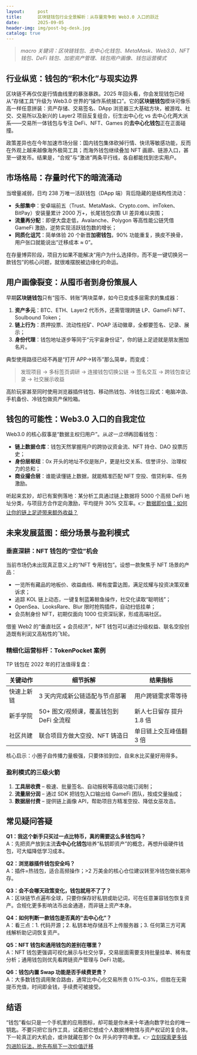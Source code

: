 ```yaml
---
layout:     post
title:      区块链钱包行业全景解析：从存量竞争到 Web3.0 入口的跃迁
date:       2025-09-05
header-img: img/post-bg-desk.jpg
catalog: true
---
```


> _macro 关键词：区块链钱包、去中心化钱包、MetaMask、Web3.0、NFT 钱包、DeFi 钱包、加密资产管理、钱包用户画像、钱包运营模式_

## 行业纵览：钱包的“积木化”与现实边界
区块链不再仅仅是行情曲线里的暴涨暴跌。2025 年回头看，你会发现钱包已经从“存储工具”升级为 Web3.0 世界的“操作系统接口”。它的**区块链钱包**模块可像乐高一样任意拼装：资产存储、交易签名、DApp 浏览器三大基础方块，被游戏、社交、交易所以及新兴的 Layer2 项目反复组合，衍生出中心化 vs 去中心化两大派系——交易所一体钱包与专注 DeFi、NFT、Games 的**去中心化钱包**正在正面碰撞。

政策差异也在今年加速市场分层：国内钱包集体砍掉行情、快讯等敏感功能，反而在外观上越来越像海外极简工具；而海外钱包继续叠加 NFT 画廊、链游入口，甚至一键发币。结果是，“合规”与“激进”两条平行线，各自都能找到忠实用户。

## 市场格局：存量时代下的暗流涌动
当增量减弱，日均 238 万唯一活跃钱包（DApp 端）背后隐藏的是结构性流动：

- **头部集中**：安卓端前五（Trust、MetaMask、Crypto.com、imToken、BitPay）安装量累计 2000 万+，长尾钱包仅靠 UI 差异难以突围；
- **流量再分配**：即便大盘走低，Avalanche、Polygon 等高性能公链凭借 GameFi 激励，逆势实现活跃钱包数的增长；
- **同质化诅咒**：简单体验 20 个新晋**加密钱包**，90% 功能重复，换皮不换骨，用户张口就能说出“迁移成本 ≈ 0”。

在存量博弈阶段，项目方如果不能解决“用户为什么选择你，而不是一键切换另一款钱包”的核心问题，就很难摆脱被边缘化的命运。

## 用户画像裂变：从囤币者到身份策展人
早期**区块链钱包**只有“囤币、转账”两块菜单，如今已变成多层需求的集成器：

1. **资产多元**：BTC、ETH、Layer2 代币外，还需管理跨链 LP、GameFi NFT、Soulbound Token；
2. **链上行为**：质押投票、流动性挖矿、POAP 活动徽章，全都要签名、记录、展示；
3. **身份代理**：钱包地址逐步等同于“元宇宙身份证”，你的链上足迹就是朋友圈加名片。

典型使用路径已经不再是“打开 APP→转币”那么简单，而变成：

> 发现项目 → 多标签页调研 → 连接钱包切换公链 → 签名交互 → 跨钱包查记录 → 社交展示收益

高阶玩家甚至同时使用浏览器插件钱包、移动热钱包、冷钱包三段式：电脑冲浪、手机备份、冷钱包做资产保险箱。

## 钱包的可能性：Web3.0 入口的自我定位
Web3.0 的核心叙事是“数据主权归用户”。从*这一立场*再回看钱包：

- **链上数据仓库**：钱包天然掌握用户的跨协议资金流、NFT 持仓、DAO 投票历史；
- **身份层枢纽**：0x 开头的地址不仅是账户，更是社交关系、信誉评分、治理权力的总和；
- **商业撮合层**：谁能读懂链上数据，就能精准匹配 NFT 空投、借贷利率、任务激励。

听起来玄妙，却已有案例落地：某分析工具通过链上数据将 5000 个高频 DeFi 地址分类，与项目方合作定向激励，平均提升 30% 交互率。👉 [数据即价值：如何让你的链上足迹带来额外收益？](https://okxdog.com/)

## 未来发展蓝图：细分场景与盈利模式
### 垂直深耕：NFT 钱包的“空位”机会
当前市场仍未出现真正意义上的“NFT 专用钱包”。设想一款聚焦于 NFT 场景的产品：

- 一览所有藏品的地板价、收益曲线、稀有度雷达图，满足炫耀与投资决策双重诉求；
- 追踪 KOL 链上动态，一键复制蓝筹鲸鱼操作，社交化读取“聪明钱”；
- OpenSea、LooksRare、Blur 限时抢购插件，自动扫低挂单；
- 会员制身份 NFT，初期仅面向 1000 位资深玩家，形成高端社区。

借鉴 Web2 的“垂直社区 + 会员经济”，NFT 钱包可以通过分级权益、联名空投创造既有利润又高粘性的飞轮。

### 精细化运营标杆：TokenPocket 案例
TP 钱包在 2022 年的打法值得复盘：

| 关键动作 | 细节拆解 | 结果指标 |
|---|---|---|
| 快速上新链 | 3 天内完成新公链适配与节点部署 | 用户跨链需求零等待 |
| 新手学院 | 50+ 图文/视频课，覆盖钱包到 DeFi 全流程 | 新人七日留存 提升 1.8 倍 |
| 社区共建 | 联合项目方做大空投、NFT 铸造日 | 单日链上交互峰值翻 3 倍 |

核心启示：小圈子自传播力量极强，只要体验到位，自来水比买量好用得多。

### 盈利模式的三级火箭
1. **工具层收费** – 极速、批量签名、自动报税等高级功能订阅制；
2. **流量层分润** – 通过 SDK 把钱包入口输出给 GameFi 团队，按成交量抽成；
3. **数据层付费** – 提供链上画像 API，帮助项目方精准空投、降低女巫攻击。

## 常见疑问答疑
**Q1：我这个新手只买过一点比特币，真的需要这么多钱包吗？**  
A：先把资产放到主流**去中心化钱包**培养“私钥即资产”的概念，再想升级硬件钱包，可大幅降低学习成本。

**Q2：浏览器插件钱包安全吗？**  
A：插件=热钱包，适合高频操作；>2 万美金的核心仓位建议转至冷钱包做长期冷存。

**Q3：会不会哪天政策变化，钱包就用不了了？**  
A：区块链节点遍布全球，只要你保存好私钥或助记词，可在任意兼容钱包恢复资产。合规化更多影响法币出金通道，而非链上资产本身。

**Q4：如何判断一款钱包是否真的“去中心化”？**  
A：看三点：1. 代码开源；2. 私钥本地存储且不上传服务器；3. 任何第三方可离线解析助记词恢复资产。

**Q5：NFT 钱包和通用钱包的差别在哪里？**  
A：NFT 钱包更强调可视化展示与社交分享，交易层面需要支持批量挂单、稀有度分析；通用钱包则优先看跨链资产管理与 DeFi 功能。

**Q6：钱包内置 Swap 功能是否手续费更贵？**  
A：大多数钱包调用聚合路由，通常比中心化交易所贵 0.1%–0.3%，但胜在无需提币充值，时间即金钱，手续费可被接受。

## 结语
“钱包”看似只是一个手机里的应用图标，却可能是你未来十年通向数字社会的唯一钥匙。不要只把它当作工具，试着把它想成个人数据博物馆与资产权证的复合体。下一轮真正的大机会，或许就藏在那个 0x 开头的字符串里。👉 [立刻探索更多钱包进阶玩法，抢先布局下一次价值迁移](https://okxdog.com/)